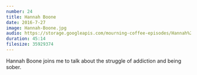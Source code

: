 ```yaml
---
number: 24
title: Hannah Boone
date: 2016-7-27
image: Hannah-Boone.jpg
audio: https://storage.googleapis.com/mourning-coffee-episodes/Hannah%20Boone%20Release.mp3
duration: 45:14
filesize: 35929374
---
```


Hannah Boone joins me to talk about the struggle of addiction and being sober.
